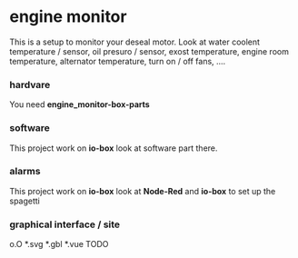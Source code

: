 # engine monitor

This is a setup to monitor your deseal motor. 
Look at water coolent temperature / sensor, oil presuro / sensor, exost temperature, engine room temperature, alternator temperature, turn on / off fans, ....

### hardvare

You need **engine_monitor-box-parts**


### software

This project work on **io-box** look at software part there.


### alarms

This project work on **io-box** look at **Node-Red** and **io-box** to set up the spagetti


### graphical interface / site

o.O *.svg *.gbl *.vue TODO